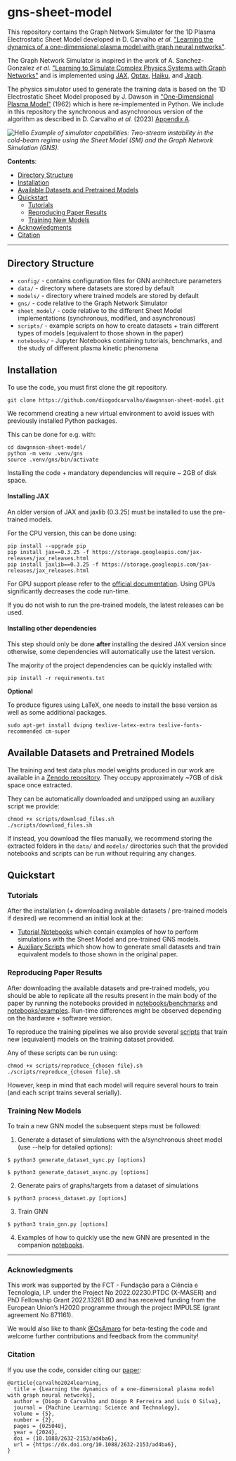 # gns-sheet-model


This repository contains the Graph Network Simulator for the 1D Plasma Electrostatic Sheet Model developed in D. Carvalho _et al._ ["Learning the dynamics of a one-dimensional plasma model with graph neural networks"](https://arxiv.org/abs/2310.17646).

The Graph Network Simulator is inspired in the work of A. Sanchez-Gonzalez _et al._ 
["Learning to Simulate Complex Physics Systems with Graph Networks"](https://arxiv.org/abs/2002.09405) and is implemented using [JAX](https://github.com/google/jax), [Optax](https://github.com/google-deepmind/optax), [Haiku](https://github.com/google-deepmind/dm-haiku), and [Jraph](https://github.com/deepmind/jraph).

The physics simulator used to generate the training data is based on the 1D Electrostatic Sheet Model proposed by J. Dawson in 
["One-Dimensional Plasma Model"](https://aip.scitation.org/doi/pdf/10.1063/1.1706638) (1962) which is here re-implemented in Python. We include in this repository the synchronous and asynchronous version of the algorithm as described in D. Carvalho _et al._ (2023) [Appendix A](https://arxiv.org/abs/2310.17646).


![Hello](notebooks/img/twostream_comparison.gif)
*Example of simulator capabilities: Two-stream instability in the cold-beam regime using the Sheet Model (SM) and the Graph Network Simulation (GNS).*

**Contents**:
- [Directory Structure](#directory-structure)
- [Installation](#installation)
- [Available Datasets and Pretrained Models](#available-datasets-and-pretrained-models)
- [Quickstart](#quickstart)
  - [Tutorials](#tutorials)
  - [Reproducing Paper Results](#reproducing-paper-results)
  - [Training New Models](#training-new-models)
- [Acknowledgments](#acknowledgments)
- [Citation](#citation)
---

## Directory Structure

- ```config/``` - contains configuration files for GNN architecture parameters
- ```data/``` - directory where datasets are stored by default
- ```models/``` - directory where trained models are stored by default
- ```gns/``` - code relative to the Graph Network Simulator
- ```sheet_model/``` - code relative to the different Sheet Model implementations (synchronous, modified, and asynchronous)
- ```scripts/``` - example scripts on how to create datasets + train different types of models (equivalent to those shown in the paper)
- ```notebooks/``` - Jupyter Notebooks containing tutorials, benchmarks, and the study of different plasma kinetic phenomena


## Installation

To use the code, you must first clone the git repository.

```
git clone https://github.com/diogodcarvalho/dawgnnson-sheet-model.git
```

We recommend creating a new virtual environment to avoid issues with previously installed Python packages.

This can be done for e.g. with:

```
cd dawgnnson-sheet-model/
python -m venv .venv/gns
source .venv/gns/bin/activate
```

Installing the code + mandatory dependencies will require ~ 2GB of disk space.  

#### Installing JAX

An older version of JAX and jaxlib (0.3.25) must be installed to use the pre-trained models. 

For the CPU version, this can be done using:

```
pip install --upgrade pip
pip install jax==0.3.25 -f https://storage.googleapis.com/jax-releases/jax_releases.html
pip install jaxlib==0.3.25 -f https://storage.googleapis.com/jax-releases/jax_releases.html
```

For GPU support please refer to the [official documentation](https://jax.readthedocs.io/en/latest/installation.html).
Using GPUs significantly decreases the code run-time.

If you do not wish to run the pre-trained models, the latest releases can be used.

#### Installing other dependencies

This step should only be done **after** installing the desired JAX version since otherwise, some dependencies will automatically use the latest version.

The majority of the project dependencies can be quickly installed with:

```
pip install -r requirements.txt
```

**Optional**

To produce figures using LaTeX, one needs to install the base version as well as some additional packages.

```
sudo apt-get install dvipng texlive-latex-extra texlive-fonts-recommended cm-super
```

## Available Datasets and Pretrained Models

The training and test data plus model weights produced in our work are available in a [Zenodo repository](https://doi.org/10.5281/zenodo.10440186). They occupy approximately ~7GB of disk space once extracted.

They can be automatically downloaded and unzipped using an auxiliary script we provide:

```
chmod +x scripts/download_files.sh
./scripts/download_files.sh
```

If instead, you download the files manually, we recommend storing the extracted folders in the ```data/``` and ```models/``` directories such that the provided notebooks and scripts can be run without requiring any changes.

## Quickstart

### Tutorials

After the installation (+ downloading available datasets / pre-trained models if desired) we recommend an initial look at the:
- [Tutorial Notebooks](notebooks/tutorials) which contain examples of how to perform simulations with the Sheet Model and pre-trained GNS models.
- [Auxiliary Scripts](scripts) which show how to generate small datasets and train equivalent models to those shown in the original paper.


### Reproducing Paper Results

After downloading the available datasets and pre-trained models, you should be able to replicate all the results present in the main body of the paper by running the notebooks provided in [notebooks/benchmarks](notebooks/benchmarks) and [notebooks/examples](notebooks/examples). Run-time differences might be observed depending on the hardware + software version.

To reproduce the training pipelines we also provide several [scripts](scripts) that train new (equivalent) models on the training dataset provided.

Any of these scripts can be run using:
```
chmod +x scripts/reproduce_{chosen file}.sh
./scripts/reproduce_{chosen file}.sh
```
However, keep in mind that each model will require several hours to train (and each script trains several serially).



### Training New Models

To train a new GNN model the subsequent steps must be followed:

1. Generate a dataset of simulations with the a/synchronous sheet model (use --help for detailed options):

```
$ python3 generate_dataset_sync.py [options]
```
```
$ python3 generate_dataset_async.py [options]
```

2. Generate pairs of graphs/targets from a dataset of simulations 

```
$ python3 process_dataset.py [options]
```

3. Train GNN

```
$ python3 train_gnn.py [options]
```

4. Examples of how to quickly use the new GNN are presented in the companion [notebooks](notebooks).

---

### Acknowledgments

This work was supported by the FCT - Fundação para a Ciência e Tecnologia, I.P. under the Project No 2022.02230.PTDC (X-MASER) and PhD Fellowship Grant 2022.13261.BD and has received funding from the European Union’s H2020 programme through the project IMPULSE (grant agreement No 871161).

We would also like to thank [@OsAmaro](https://github.com/OsAmaro) for beta-testing the code and welcome further contributions and feedback from the community!

### Citation

If you use the code, consider citing our [paper](https://iopscience.iop.org/article/10.1088/2632-2153/ad4ba6):

```
@article{carvalho2024learning,
  title = {Learning the dynamics of a one-dimensional plasma model with graph neural networks},
  author = {Diogo D Carvalho and Diogo R Ferreira and Luís O Silva},
  journal = {Machine Learning: Science and Technology},
  volume = {5},
  number = {2},
  pages = {025048},
  year = {2024},
  doi = {10.1088/2632-2153/ad4ba6},
  url = {https://dx.doi.org/10.1088/2632-2153/ad4ba6},
}
```
